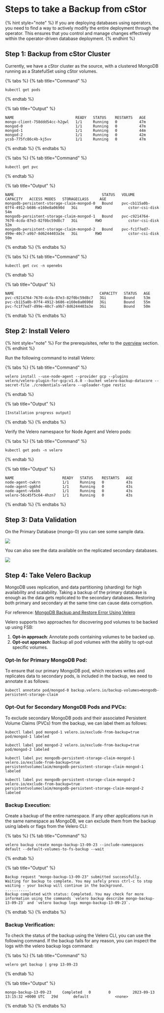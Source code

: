 # Steps to take a Backup from cStor

{% hint style="note" %}
If you are deploying databases using operators, you need to find a way to actively modify the entire deployment through the operator. This ensures that you control and manage changes effectively within the operator-driven database deployment.
{% endhint %}

## Step 1: Backup from cStor Cluster

Currently, we have a cStor cluster as the source, with a clustered MongoDB running as a StatefulSet using cStor volumes. 


{% tabs %}
{% tab title="Command" %}
```text
kubectl get pods
```
{% endtab %}

{% tab title="Output" %}
```text
NAME                            READY   STATUS    RESTARTS   AGE
mongo-client-758ddd54cc-h2gwl   1/1     Running   0          47m
mongod-0                        1/1     Running   0          47m
mongod-1                        1/1     Running   0          44m
mongod-2                        1/1     Running   0          42m
ycsb-775fc86c4b-kj5vv           1/1     Running   0          47m
```
{% endtab %}
{% endtabs %}


{% tabs %}
{% tab title="Command" %}
```text
kubectl get pvc
```
{% endtab %}

{% tab title="Output" %}
```text
NAME                                        STATUS   VOLUME                                     CAPACITY   ACCESS MODES   STORAGECLASS     AGE
mongodb-persistent-storage-claim-mongod-0   Bound    pvc-cb115a0b-07f4-4912-b686-e160e8a0690d   3Gi        RWO            cstor-csi-disk   54m
mongodb-persistent-storage-claim-mongod-1   Bound    pvc-c9214764-7670-4cda-87e3-82f0bc59d8c7   3Gi        RWO            cstor-csi-disk   52m
mongodb-persistent-storage-claim-mongod-2   Bound    pvc-fc1f7ed7-d99e-40c7-a9b7-8d6244403a3e   3Gi        RWO            cstor-csi-disk   50m
```
{% endtab %}
{% endtabs %}

{% tabs %}
{% tab title="Command" %}
```text
kubectl get cvc -n openebs
```
{% endtab %}

{% tab title="Output" %}
```text
NAME                                       CAPACITY   STATUS   AGE
pvc-c9214764-7670-4cda-87e3-82f0bc59d8c7   3Gi        Bound    53m
pvc-cb115a0b-07f4-4912-b686-e160e8a0690d   3Gi        Bound    55m
pvc-fc1f7ed7-d99e-40c7-a9b7-8d6244403a3e   3Gi        Bound    50m
```
{% endtab %}
{% endtabs %}


## Step 2: Install Velero

{% hint style="note" %}
For the prerequisites, refer to the [overview](migration-cstor-mayastor\replicateddb-overview.md) section.
{% endhint %}

Run the following command to install Velero:

{% tabs %}
{% tab title="Command" %}
```text
velero install --use-node-agent --provider gcp --plugins velero/velero-plugin-for-gcp:v1.6.0 --bucket velero-backup-datacore --secret-file ./credentials-velero --uploader-type restic
```
{% endtab %}

{% tab title="Output" %}
```text
[Installation progress output]
```
{% endtab %}
{% endtabs %}

Verify the Velero namespace for Node Agent and Velero pods:

{% tabs %}
{% tab title="Command" %}
```text
kubectl get pods -n velero
```
{% endtab %}

{% tab title="Output" %}
```text
NAME                      READY   STATUS    RESTARTS   AGE
node-agent-cwkrn          1/1     Running   0          43s
node-agent-qg6hd          1/1     Running   0          43s
node-agent-v6xbk          1/1     Running   0          43s
velero-56c45f5c64-4hzn7   1/1     Running   0          43s
```
{% endtab %}
{% endtabs %}




## Step 3: Data Validation

On the Primary Database (mongo-0) you can see some sample data.

![](https://hackmd.io/_uploads/HkNDm0CJa.png)

You can also see the data available on the replicated secondary databases.

![](https://hackmd.io/_uploads/H1aKmRCkT.png)


## Step 4: Take Velero Backup

MongoDB uses replication, and data partitioning (sharding) for high availability and scalability. Taking a backup of the primary database is enough as the data gets replicated to the secondary databases. Restoring both primary and secondary at the same time can cause data corruption.

For reference: [MongoDB Backup and Restore Error Using Velero](https://www.mongodb.com/community/forums/t/mongodb-backup-and-restore-error-using-velero-and-minio-on-premise-kubernetes-cluster/223683/3)

Velero supports two approaches for discovering pod volumes to be backed up using FSB:

1. **Opt-in approach**: Annotate pods containing volumes to be backed up.
2. **Opt-out approach**: Backup all pod volumes with the ability to opt-out specific volumes.

### Opt-In for Primary MongoDB Pod:

To ensure that our primary MongoDB pod, which receives writes and replicates data to secondary pods, is included in the backup, we need to annotate it as follows:

```
kubectl annotate pod/mongod-0 backup.velero.io/backup-volumes=mongodb-persistent-storage-claim
```

### Opt-Out for Secondary MongoDB Pods and PVCs:

To exclude secondary MongoDB pods and their associated Persistent Volume Claims (PVCs) from the backup, we can label them as follows:

```
kubectl label pod mongod-1 velero.io/exclude-from-backup=true
pod/mongod-1 labeled
```

```
kubectl label pod mongod-2 velero.io/exclude-from-backup=true
pod/mongod-2 labeled
```

```
kubectl label pvc mongodb-persistent-storage-claim-mongod-1 velero.io/exclude-from-backup=true
persistentvolumeclaim/mongodb-persistent-storage-claim-mongod-1 labeled
```

```
kubectl label pvc mongodb-persistent-storage-claim-mongod-2 velero.io/exclude-from-backup=true
persistentvolumeclaim/mongodb-persistent-storage-claim-mongod-2 labeled
```

### Backup Execution:

Create a backup of the entire namespace. If any other applications run in the same namespace as MongoDB, we can exclude them from the backup using labels or flags from the Velero CLI:

{% tabs %}
{% tab title="Command" %}
```text
velero backup create mongo-backup-13-09-23 --include-namespaces default --default-volumes-to-fs-backup --wait
```
{% endtab %}

{% tab title="Output" %}
```text
Backup request "mongo-backup-13-09-23" submitted successfully.
Waiting for backup to complete. You may safely press ctrl-c to stop waiting - your backup will continue in the background.
...........
Backup completed with status: Completed. You may check for more information using the commands `velero backup describe mongo-backup-13-09-23` and `velero backup logs mongo-backup-13-09-23`.
```
{% endtab %}
{% endtabs %}

### Backup Verification:

To check the status of the backup using the Velero CLI, you can use the following command. If the backup fails for any reason, you can inspect the logs with the velero backup logs command:


{% tabs %}
{% tab title="Command" %}
```text
velero get backup | grep 13-09-23
```
{% endtab %}

{% tab title="Output" %}
```text
mongo-backup-13-09-23     Completed   0        0          2023-09-13 13:15:32 +0000 UTC   29d       default            <none>
```
{% endtab %}
{% endtabs %}